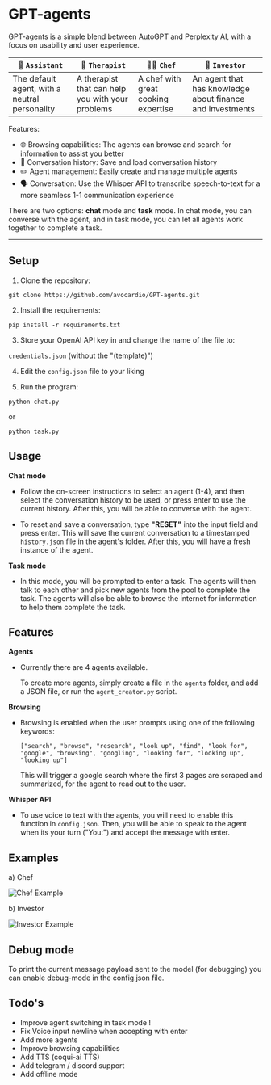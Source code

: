 # GPT-agents 

GPT-agents is a simple blend between AutoGPT and Perplexity AI, with a focus on usability and user experience.

| 💼 `Assistant` | 💭 `Therapist` | 👨‍🍳 `Chef` | 👔 `Investor` |
|----------|----------|----------|----------|
| The default agent, with a neutral personality         |   A therapist that can help you with your problems       |    A chef with great cooking expertise      |   An agent that has knowledge about finance and investments       |


Features: 

- 🌐 Browsing capabilities: The agents can browse and search for information to assist you better
- 📝 Conversation history: Save and load conversation history
- ✏️ Agent management: Easily create and manage multiple agents
- 🗣️ Conversation: Use the Whisper API to transcribe speech-to-text for a more seamless 1-1 communication experience

There are two options: __chat__ mode and __task__ mode. In chat mode, you can converse with the agent, and in task mode, you can let all agents work together to complete a task.

____________________________________________________

## Setup

1. Clone the repository:
```
git clone https://github.com/avocardio/GPT-agents.git
```
2. Install the requirements:
```
pip install -r requirements.txt
```
3. Store your OpenAI API key in and change the name of the file to:

`credentials.json` (without the "(template)")

4. Edit the `config.json` file to your liking

5. Run the program:
```
python chat.py
```
or 
```
python task.py
```

## Usage

__Chat mode__

- Follow the on-screen instructions to select an agent (1-4), and then select the conversation history to be used, or press enter to use the current history. After this, you will be able to converse with the agent.

- To reset and save a conversation, type **"RESET"** into the input field and press enter. This will save the current conversation to a timestamped `history.json` file in the agent's folder. After this, you will have a fresh instance of the agent.

__Task mode__

- In this mode, you will be prompted to enter a task. The agents will then talk to each other and pick new agents from the pool to complete the task. The agents will also be able to browse the internet for information to help them complete the task.

## Features

__Agents__

- Currently there are 4 agents available.

    To create more agents, simply create a file in the `agents` folder, and add a JSON file, or run the `agent_creator.py` script.

__Browsing__

- Browsing is enabled when the user prompts using one of the following keywords:

    `["search", "browse", "research", "look up", "find", "look for", "google", "browsing", "googling", "looking for", "looking up", "looking up"]`

    This will trigger a google search where the first 3 pages are scraped and summarized, for the agent to read out to the user.

__Whisper API__

- To use voice to text with the agents, you will need to enable this function in `config.json`. Then, you will be able to speak to the agent when its your turn ("You:") and accept the message with enter.

## Examples

a) Chef

![Chef Example](https://drive.google.com/uc?id=1yvdbwZMC45X88_FTROM9IK7u1tIHRuEt)

b) Investor

![Investor Example](https://drive.google.com/uc?id=1DJVfbDpz6QsOpxV3f4c-9Uj4iqSIrNkT)

## Debug mode

To print the current message payload sent to the model (for debugging) you can enable debug-mode in the config.json file.

## Todo's

- Improve agent switching in task mode !
- Fix Voice input newline when accepting with enter
- Add more agents
- Improve browsing capabilities
- Add TTS (coqui-ai TTS)
- Add telegram / discord support
- Add offline mode
